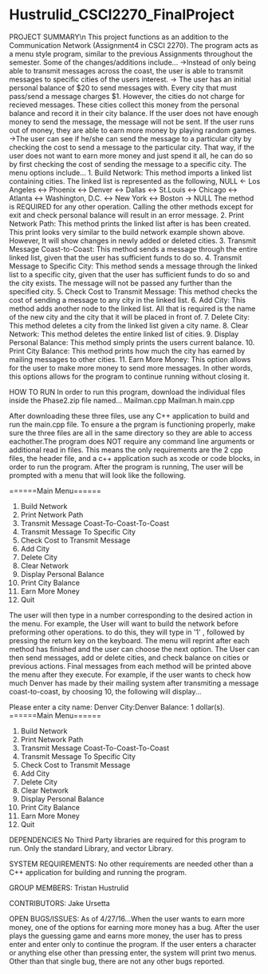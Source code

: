 # Hustrulid_CSCI2270_FinalProject

PROJECT SUMMARY\n
  This project functions as an addition to the Communication Network (Assignment4 in CSCI 2270). The program acts as a menu style program, similar to the previous Assignments throughout the semester. Some of the changes/additions include...
    ->Instead of only being able to transmit messages across the coast, the user is able to transmit messages to specific cities of the users interest.
    -> The user has an initial personal balance of $20 to send messages with. Every city that must pass/send a message charges $1. However, the cities do not charge for recieved messages. These cities collect this money from the personal balance and record it in their city balance. If the user does not have enough money to send the message, the message will not be sent. If the user runs out of money, they are able to earn more money by playing random games.
    ->The user can see if he/she can send the message to a particular city by checking the cost to send a message to the particular city. That way, if the user does not want to earn more money and just spend it all, he can do so by first checking the cost of sending the message to a specific city.
  The menu options include...
    1. Build Network: This method imports a linked list containing cities. The linked list is represented as the following,
                NULL <- Los Angeles <-> Phoenix <-> Denver <-> Dallas <-> St.Louis <-> Chicago <-> Atlanta <-> Washington, D.C. <-> New York <-> Boston -> NULL
        The method is REQUIRED for any other operation. Calling the other methods except for exit and check personal balance will result in an error message.
    2. Print Network Path: This method prints the linked list after is has been created. This print looks very similar to the     build network example shown above. However, It will show changes in newly added or deleted cities.
    3. Transmit Message Coast-to-Coast: This method sends a message through the entire linked list, given that the user has     sufficient funds to do so.
    4. Transmit Message to Specific City: This method sends a message through the linked list to a specific city, given        that the user has sufficient funds to do so and the city exists. The message will not be passed any further than       the specified city.
    5. Check Cost to Transmit Message: This method checks the cost of sending a message to any city in the linked list.
    6. Add City: This method adds another node to the linked list. All that is required is the name of the new city and the     city that it will be placed in front of.
    7. Delete City: This method deletes a city from the linked list given a city name.
    8. Clear Network: This method deletes the entire linked list of cities.
    9. Display Personal Balance: This method simply prints the users current balance.
    10. Print City Balance: This method prints how much the city has earned by mailing messages to other cities.
    11. Earn More Money: This option allows for the user to make more money to send more messages. In other words, this        options allows for the program to continue running without closing it.

HOW TO RUN
  In order to run this program, download the individual files inside the Phase2.zip file named...
    Mailman.cpp
    Mailman.h
    main.cpp

  After downloading these three files, use any C++ application to build and run the main.cpp file. To ensure a the prgram is functioning properly, make sure the three files are all in the same directory so they are able to access eachother.The program does NOT require any command line arguments or additional read in files. This means the only requirements are the 2 cpp files, the header file, and a c++ application such as xcode or code blocks, in order to run the program. After the program is running, The user will be prompted with a menu that will look like the following.

   ======Main Menu======
  1. Build Network
  2. Print Network Path
  3. Transmit Message Coast-To-Coast-To-Coast
  4. Transmit Message To Specific City
  5. Check Cost to Transmit Message
  6. Add City
  7. Delete City
  8. Clear Network
  9. Display Personal Balance
  10. Print City Balance
  11. Earn More Money
  12. Quit

  The user will then type in a number corresponding to the desired action in the menu. For example, the User will want to build the network before preforming other operations. to do this, they will type in '1' , followed by pressing the return key on the keyboard. The menu will reprint after each method has finished and the user can choose the next option. The User can then send messages, add or delete cities, and check balance on cities or previous actions. Final messages from each method will be printed above the menu after they execute. For example, if the user wants to check how much Denver has made by their mailing system after transmiting a message coast-to-coast, by choosing 10, the following will display...

  Please enter a city name:
  Denver
  City:Denver
  Balance: 1 dollar(s).
  ======Main Menu======
  1. Build Network
  2. Print Network Path
  3. Transmit Message Coast-To-Coast-To-Coast
  4. Transmit Message To Specific City
  5. Check Cost to Transmit Message
  6. Add City
  7. Delete City
  8. Clear Network
  9. Display Personal Balance
  10. Print City Balance
  11. Earn More Money
  12. Quit

DEPENDENCIES
  No Third Party libraries are required for this program to run. Only the standard Library, and vector Library.

SYSTEM REQUIREMENTS:
  No other requirements are needed other than a C++ application for building and running the program.

GROUP MEMBERS:
  Tristan Hustrulid

CONTRIBUTORS:
  Jake Ursetta

OPEN BUGS/ISSUES:
  As of 4/27/16...When the user wants to earn more money, one of the options for earning more money has a bug. After the user plays the guessing game and earns more money, the user has to press enter and enter only to continue the program. If the user enters a character or anything else other than pressing enter, the system will print two menus. Other than that single bug, there are not any other bugs reported.

